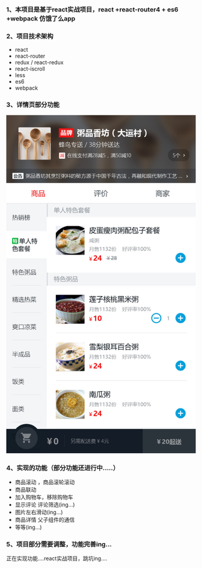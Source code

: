### 1、本项目是基于react实战项目，react +react-router4 + es6 +webpack 仿饿了么app

### 2、项目技术架构

* react
* react-router
* redux / react-redux
* react-iscroll
* less
* es6
* webpack

### 3、详情页部分功能

![Image text](https://github.com/niubicat/eleme_by_react/blob/master/resource/%E5%A4%96%E5%8D%9601_%E5%95%86%E5%93%81%E9%A1%B5.jpg)

### 4、实现的功能（部分功能还进行中.....）

* 商品滚动 ，商品滚轮滚动
* 商品联动
* 加入购物车，移除购物车
* 显示评论 评论筛选(ing...)
* 图片左右滑动(ing...)
* 商品详情 父子组件的通信
* 等等(ing...)

### 5、项目部分需要调整，功能完善ing...

正在实现功能....react实战项目，跳坑ing....